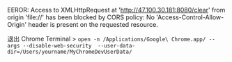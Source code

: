 
EEROR: 
Access to XMLHttpRequest at 'http://47.100.30.181:8080/clear' from origin 'file://' has been blocked by CORS policy: No 'Access-Control-Allow-Origin' header is present on the requested resource.

退出 Chrome
Terminal >
`
open -n /Applications/Google\ Chrome.app/ --args --disable-web-security  --user-data-dir=/Users/yourname/MyChromeDevUserData/
`